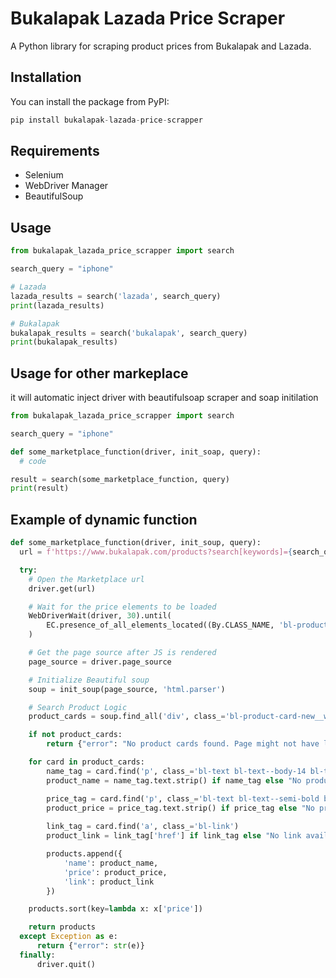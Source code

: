 # Bukalapak Lazada Price Scraper

A Python library for scraping product prices from Bukalapak and Lazada.

## Installation

You can install the package from PyPI:

```python
pip install bukalapak-lazada-price-scrapper
```

## Requirements
- Selenium
- WebDriver Manager
- BeautifulSoup

## Usage

```python
from bukalapak_lazada_price_scrapper import search

search_query = "iphone"

# Lazada
lazada_results = search('lazada', search_query)
print(lazada_results)

# Bukalapak
bukalapak_results = search('bukalapak', search_query)
print(bukalapak_results)
```

## Usage for other markeplace

it will automatic inject driver with beautifulsoap scraper and soap initilation

```python
from bukalapak_lazada_price_scrapper import search

search_query = "iphone"

def some_marketplace_function(driver, init_soap, query):
  # code

result = search(some_marketplace_function, query)
print(result)
```

## Example of dynamic function

```python
def some_marketplace_function(driver, init_soup, query):
  url = f'https://www.bukalapak.com/products?search[keywords]={search_query}'

  try:
    # Open the Marketplace url
    driver.get(url)

    # Wait for the price elements to be loaded
    WebDriverWait(driver, 30).until(
        EC.presence_of_all_elements_located((By.CLASS_NAME, 'bl-product-card-new__price'))
    )

    # Get the page source after JS is rendered
    page_source = driver.page_source

    # Initialize Beautiful soup
    soup = init_soup(page_source, 'html.parser')

    # Search Product Logic
    product_cards = soup.find_all('div', class_='bl-product-card-new__wrapper')

    if not product_cards:
        return {"error": "No product cards found. Page might not have loaded correctly."}

    for card in product_cards:
        name_tag = card.find('p', class_='bl-text bl-text--body-14 bl-text--secondary bl-text--ellipsis__2')
        product_name = name_tag.text.strip() if name_tag else "No product name"

        price_tag = card.find('p', class_='bl-text bl-text--semi-bold bl-text--ellipsis__1 bl-product-card-new__price')
        product_price = price_tag.text.strip() if price_tag else "No price available"
        
        link_tag = card.find('a', class_='bl-link')
        product_link = link_tag['href'] if link_tag else "No link available"

        products.append({
            'name': product_name,
            'price': product_price,
            'link': product_link
        })

    products.sort(key=lambda x: x['price'])

    return products
  except Exception as e:
      return {"error": str(e)}
  finally:
      driver.quit()
```
